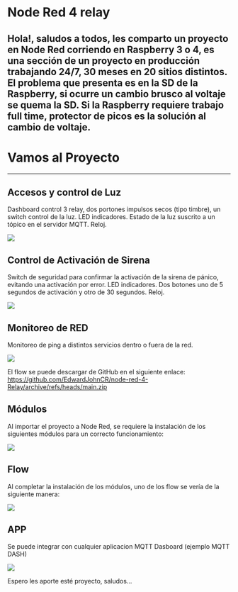 # Node Red 4 relay

Hola!, saludos a todos, les comparto un proyecto en Node Red corriendo en Raspberry 3 o 4, es una sección de un proyecto en producción trabajando 24/7, 30 meses en 20 sitios distintos.
El problema que presenta es en la SD de la Raspberry, si ocurre un cambio brusco al voltaje se quema la SD.
Si la Raspberry requiere trabajo full time, protector de picos es la solución al cambio de voltaje.
---

# Vamos al Proyecto
---
## Accesos y control de Luz

Dashboard control 3 relay, dos portones impulsos secos (tipo timbre), un switch control de la luz.
LED indicadores.
Estado de la luz suscrito a un tópico en el servidor MQTT.
Reloj.

![](https://foro.crcibernetica.com/uploads/default/optimized/1X/81612ca44f0eb7d00b4f7fcefb1e5c3ba05797ce_2_690x363.png)

## Control de Activación de Sirena

Switch de seguridad para confirmar la activación de la sirena de pánico, evitando una activación por error.
LED indicadores.
Dos botones uno de 5 segundos de activación y otro de 30 segundos.
Reloj.

![](https://foro.crcibernetica.com/uploads/default/optimized/1X/6115c6474bdda3ab8bde1372a1af94934e8040d1_2_690x335.png)

## Monitoreo de RED

Monitoreo de ping a distintos servicios dentro o fuera de la red.

![](https://foro.crcibernetica.com/uploads/default/optimized/1X/6e17e6b172ee0ad851812be3b2697525ad355214_2_690x270.png)

El flow se puede descargar de GitHub en el siguiente enlace:
https://github.com/EdwardJohnCR/node-red-4-Relay/archive/refs/heads/main.zip

## Módulos

Al importar el proyecto a Node Red, se requiere la instalación de los siguientes módulos para un correcto funcionamiento:

![](https://foro.crcibernetica.com/uploads/default/optimized/1X/bc61dad4438e1d913503f0e302fd193255be8769_2_418x500.png)

## Flow

Al completar la instalación de los módulos, uno de los flow se vería de la siguiente manera:

![](https://foro.crcibernetica.com/uploads/default/optimized/1X/e795d9eb9b1f47348e1e01d0fd0ed1439f8d7cc8_2_690x447.png)

## APP

Se puede integrar con cualquier aplicacion MQTT Dasboard (ejemplo MQTT DASH)

![](https://foro.crcibernetica.com/uploads/default/optimized/1X/0b69ecda13be380d56cc32897fa606aa1c0ef002_2_236x500.jpeg)

Espero les aporte esté proyecto, saludos…





